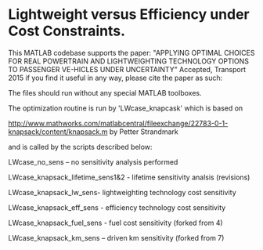 # Lightweight versus Efficiency under Cost Constraints.

This MATLAB codebase supports the paper: "APPLYING OPTIMAL CHOICES FOR REAL POWERTRAIN AND LIGHTWEIGHTING TECHNOLOGY OPTIONS TO PASSENGER VE-HICLES UNDER UNCERTAINTY" Accepted, Transport 2015 if you find it useful in any way, please cite the paper as such:

<TBC>

The files should run without any special MATLAB toolboxes.

The optimization routine is run by 'LWcase_knapcask' which is based on 

http://www.mathworks.com/matlabcentral/fileexchange/22783-0-1-knapsack/content/knapsack.m by Petter Strandmark

and is called by the scripts described below:

LWcase_no_sens – no sensitivity analysis performed

LWcase_knapsack_lifetime_sens1&2 - lifetime sensitivity analsis (revisions)

LWcase_knapsack_lw_sens- lightweighting technology cost sensitivity

LWcase_knapsack_eff_sens - efficiency technology cost sensitivity

LWcase_knapsack_fuel_sens - fuel cost sensitivity (forked from 4)

LWcase_knapsack_km_sens – driven km sensitivity (forked from 7)
